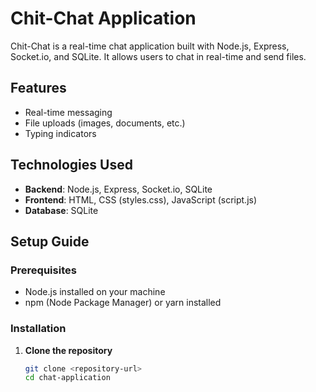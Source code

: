 # Chit-Chat Application

Chit-Chat is a real-time chat application built with Node.js, Express, Socket.io, and SQLite. It allows users to chat in real-time and send files.

## Features

- Real-time messaging
- File uploads (images, documents, etc.)
- Typing indicators

## Technologies Used

- **Backend**: Node.js, Express, Socket.io, SQLite
- **Frontend**: HTML, CSS (styles.css), JavaScript (script.js)
- **Database**: SQLite

## Setup Guide

### Prerequisites

- Node.js installed on your machine
- npm (Node Package Manager) or yarn installed

### Installation

1. **Clone the repository**

   ```bash
   git clone <repository-url>
   cd chat-application
